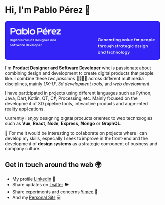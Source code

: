 # Hi, I'm Pablo Pérez 👋

![Pablo Pérez - pablopsdigital.com](https://github.com/pablopsdigital/pablopsdigital/blob/master/img/github-header.png)

I`m **Product Designer and Software Developer** who is passionate about combining design and development to create digital products that people like. I combine these _two passions_ 📐👨🏽‍💻 across different multimedia disciplines, mainly _UX-UI_, _3d development tools_, and _web development_.

I have participated in projects using different languages ​​such as Python, Java, Dart, Kotlin, QT, C#, Processing, etc. Mainly focused on the development of 3D pipeline tools, interactive products and augmented reality applications.

Currently I enjoy designing digital products oriented to web technologies such as **Vue**, **React**, **Node**, **Express**, **Mongo** or **GraphQL**.

🔭 For me it would be interesting to collaborate on projects where I can develop my skills, especially I seek to improve in the front-end and the development of **design systems** as a strategic component of business and company culture.

## Get in touch around the web 🌍

- My profile [Linkedin](https://www.linkedin.com/in/pablopsdigital/) 💼
- Share updates on [Twitter](https://twitter.com/pablopsdigital) 🐦
- Share experiments and concerns [Vimeo](https://vimeo.com/pablopsdigital) 🏓
- And my [Personal Site](https://pablopsdigital.com) 💻
